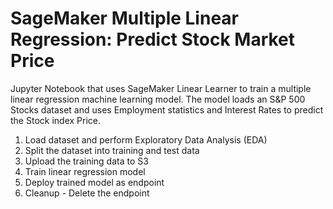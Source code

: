 # SageMaker Multiple Linear Regression: Predict Stock Market Price

Jupyter Notebook that uses SageMaker Linear Learner to train a multiple linear regression machine learning model. The model loads an S&P 500 Stocks dataset and uses Employment statistics and Interest Rates to predict the Stock index Price.

1. Load dataset and perform Exploratory Data Analysis (EDA)
2. Split the dataset into training and test data
3. Upload the training data to S3
4. Train linear regression model
5. Deploy trained model as endpoint
6. Cleanup - Delete the endpoint